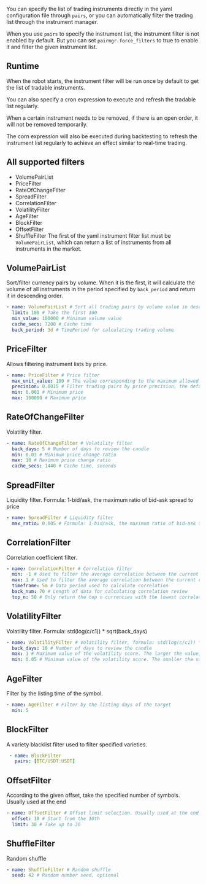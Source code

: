 You can specify the list of trading instruments directly in the yaml configuration file through `pairs`, or you can automatically filter the trading list through the instrument manager.

When you use `pairs` to specify the instrument list, the instrument filter is not enabled by default. But you can set `pairmgr.force_filters` to true to enable it and filter the given instrument list.

## Runtime
When the robot starts, the instrument filter will be run once by default to get the list of tradable instruments.

You can also specify a cron expression to execute and refresh the tradable list regularly.

When a certain instrument needs to be removed, if there is an open order, it will not be removed temporarily.

The corn expression will also be executed during backtesting to refresh the instrument list regularly to achieve an effect similar to real-time trading.

## All supported filters
* VolumePairList
* PriceFilter
* RateOfChangeFilter
* SpreadFilter
* CorrelationFilter
* VolatilityFilter
* AgeFilter
* BlockFilter
* OffsetFilter
* ShuffleFilter
  The first of the yaml instrument filter list must be `VolumePairList`, which can return a list of instruments from all instruments in the market.

## VolumePairList
Sort/filter currency pairs by volume. When it is the first, it will calculate the volume of all instruments in the period specified by `back_period` and return it in descending order.
```yaml
- name: VolumePairList # Sort all trading pairs by volume value in descending order
  limit: 100 # Take the first 100
  min_value: 100000 # Minimum volume value
  cache_secs: 7200 # Cache time
  back_period: 3d # TimePeriod for calculating trading volume
```
## PriceFilter
Allows filtering instrument lists by price.
```yaml
- name: PriceFilter # Price filter
  max_unit_value: 100 # The value corresponding to the maximum allowed unit price change (for the pricing currency, usually USDT).
  precision: 0.0015 # Filter trading pairs by price precision, the default minimum price change unit is 0.1%
  min: 0.001 # Minimum price
  max: 100000 # Maximum price
```
## RateOfChangeFilter
Volatility filter.
```yaml
- name: RateOfChangeFilter # Volatility filter
  back_days: 5 # Number of days to review the candle
  min: 0.03 # Minimum price change ratio
  max: 10 # Maximum price change ratio
  cache_secs: 1440 # Cache time, seconds
```
## SpreadFilter
Liquidity filter. Formula: 1-bid/ask, the maximum ratio of bid-ask spread to price
```yaml
- name: SpreadFilter # Liquidity filter
  max_ratio: 0.005 # Formula: 1-bid/ask, the maximum ratio of bid-ask spread to price
```
## CorrelationFilter
Correlation coefficient filter.
```yaml
- name: CorrelationFilter # Correlation filter
  min: -1 # Used to filter the average correlation between the current currency and the entire market; the default is 0, which means it is not enabled
  max: 1 # Used to filter the average correlation between the current currency and the entire market; the default is 0, which means it is not enabled
  timeframe: 5m # Data period used to calculate correlation
  back_num: 70 # Length of data for calculating correlation review
  top_n: 50 # Only return the top n currencies with the lowest correlation, the default is 0 and there is no limit
```
## VolatilityFilter
Volatility filter. Formula: std(log(c/c1)) * sqrt(back_days)
```yaml
- name: VolatilityFilter # Volatility filter, formula: std(log(c/c1)) * sqrt(back_days)
  back_days: 10 # Number of days to review the candle
  max: 1 # Maximum value of the volatility score. The larger the value, the more it allows for some targets that change very drastically at the 1d level
  min: 0.05 # Minimum value of the volatility score. The smaller the value, the more it allows for some targets that change very little at the 1d level
```
## AgeFilter
Filter by the listing time of the symbol.
```yaml
- name: AgeFilter # Filter by the listing days of the target
  min: 5
```
## BlockFilter
A variety blacklist filter used to filter specified varieties.
```yaml
 - name: BlockFilter
   pairs: [BTC/USDT:USDT]
```
## OffsetFilter
According to the given offset, take the specified number of symbols. Usually used at the end
```yaml
- name: OffsetFilter # Offset limit selection. Usually used at the end
  offset: 10 # Start from the 10th
  limit: 30 # Take up to 30
```
## ShuffleFilter
Random shuffle
```yaml
- name: ShuffleFilter # Random shuffle
  seed: 42 # Random number seed, optional
```